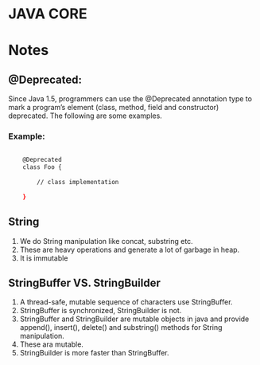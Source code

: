 # JAVA CORE

# Notes

## @Deprecated:

Since Java 1.5, programmers can use the @Deprecated annotation type to mark a program’s element (class, method, field and constructor) deprecated. The following are some examples.

### Example:

``` bash

	@Deprecated
	class Foo {
	 
		// class implementation
	 
	}
```

## String

1. We do String manipulation like concat, substring etc.
2. These are heavy operations and generate a lot of garbage in heap.
3. It is immutable

## StringBuffer VS. StringBuilder

1. A thread-safe, mutable sequence of characters use StringBuffer.
2. StringBuffer is synchronized, StringBuilder is not.
3. StringBuffer and StringBuilder are mutable objects in java and provide append(), insert(), delete() and substring() methods for String manipulation.
4. These ara mutable.
5. StringBuilder is more faster than StringBuffer.